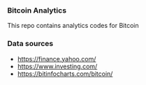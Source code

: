 ### Bitcoin Analytics

This repo contains analytics codes for Bitcoin

### Data sources
- https://finance.yahoo.com/
- https://www.investing.com/
- https://bitinfocharts.com/bitcoin/
